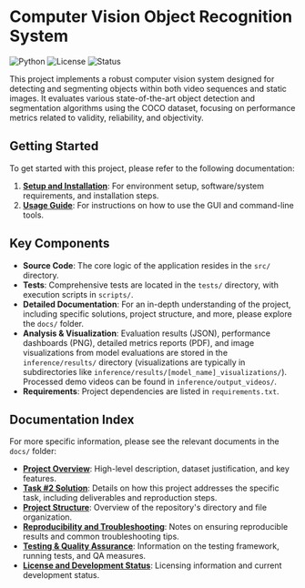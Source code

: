# Computer Vision Object Recognition System

![Python](https://img.shields.io/badge/python-3.13-blue.svg)
![License](https://img.shields.io/badge/license-MIT-orange.svg)
![Status](https://img.shields.io/badge/status-development-yellow.svg)

This project implements a robust computer vision system designed for detecting and segmenting objects within both video sequences and static images. It evaluates various state-of-the-art object detection and segmentation algorithms using the COCO dataset, focusing on performance metrics related to validity, reliability, and objectivity.

## Getting Started

To get started with this project, please refer to the following documentation:

1.  **[Setup and Installation](docs/setup_installation.md)**: For environment setup, software/system requirements, and installation steps.
2.  **[Usage Guide](docs/usage_guide.md)**: For instructions on how to use the GUI and command-line tools.

## Key Components

-   **Source Code**: The core logic of the application resides in the `src/` directory.
-   **Tests**: Comprehensive tests are located in the `tests/` directory, with execution scripts in `scripts/`.
-   **Detailed Documentation**: For an in-depth understanding of the project, including specific solutions, project structure, and more, please explore the `docs/` folder.
-   **Analysis & Visualization**: Evaluation results (JSON), performance dashboards (PNG), detailed metrics reports (PDF), and image visualizations from model evaluations are stored in the `inference/results/` directory (visualizations are typically in subdirectories like `inference/results/[model_name]_visualizations/`). Processed demo videos can be found in `inference/output_videos/`.
-   **Requirements**: Project dependencies are listed in `requirements.txt`.

## Documentation Index

For more specific information, please see the relevant documents in the `docs/` folder:

- **[Project Overview](docs/project_overview.md)**: High-level description, dataset justification, and key features.
- **[Task #2 Solution](docs/task2_solution.md)**: Details on how this project addresses the specific task, including deliverables and reproduction steps.
- **[Project Structure](docs/project_structure.md)**: Overview of the repository's directory and file organization.
- **[Reproducibility and Troubleshooting](docs/reproducibility_troubleshooting.md)**: Notes on ensuring reproducible results and common troubleshooting tips.
- **[Testing & Quality Assurance](docs/testing_qa.md)**: Information on the testing framework, running tests, and QA measures.
- **[License and Development Status](docs/license_development.md)**: Licensing information and current development status.